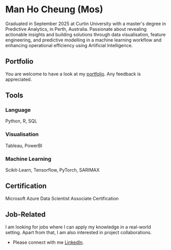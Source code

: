 # Man Ho Cheung (Mos)
Graduated in September 2025 at Curtin University with a master's degree in Predictive Analytics, in Perth, Australia. Passionate about revealing actionable insights and building solutions through data visualisation, feature engineering, and predictive modelling in a machine learning workflow and enhancing operational efficiency using Artificial Intelligence.

## Portfolio
You are welcome to have a look at my [portfolio](https://github.com/moscmh/portfolio/tree/main). Any feedback is appreciated. 

## Tools
### Language
Python, R, SQL
### Visualisation
Tableau, PowerBI
### Machine Learning
Scikit-Learn, Tensorflow, PyTorch, SARIMAX

## Certification
Microsoft Azure Data Scientist Associate Certification

## Job-Related
I am looking for jobs where I can apply my knowledge in a real-world setting. Apart from that, I am also interested in project collaborations.
* Please connect with me [LinkedIn](www.linkedin.com/in/moscheung).
